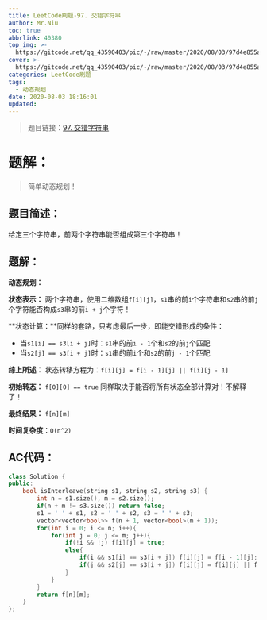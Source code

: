 ```yaml
---
title: LeetCode刷题-97. 交错字符串
author: Mr.Niu
toc: true
abbrlink: 40380
top_img: >-
  https://gitcode.net/qq_43590403/pic/-/raw/master/2020/08/03/97d4e855ae78d65415914b8425660095.png
cover: >-
  https://gitcode.net/qq_43590403/pic/-/raw/master/2020/08/03/97d4e855ae78d65415914b8425660095.png
categories: LeetCode刷题
tags:
  - 动态规划
date: 2020-08-03 18:16:01
updated:
---
```








> 题目链接：[97. 交错字符串]( https://leetcode-cn.com/problems/interleaving-string/)



# 题解：



> 简单动态规划！



## 题目简述：

给定三个字符串，前两个字符串能否组成第三个字符串！

## 题解：

**动态规划：**



**状态表示：** 两个字符串，使用二维数组`f[i][j]`，`s1`串的前`i`个字符串和`s2`串的前`j`个字符能否构成`s3`串的前`i + j`个字符！

**状态计算：**同样的套路，只考虑最后一步，即能交错形成的条件：

- 当`s1[i] == s3[i + j]`时：`s1`串的前`i - 1`个和`s2`的前`j`个匹配
- 当`s2[j] == s3[i + j]`时：`s1`串的前`i`个和`s2`的前`j - 1`个匹配

**综上所述：** 状态转移方程为：`f[i][j] = f[i - 1][j] || f[i][j - 1]`

**初始转态：** `f[0][0] == true` 同样取决于能否将所有状态全部计算对！不解释了！

**最终结果：** `f[n][m]`



**时间复杂度**：`O(n^2)`

## AC代码：



```c++
class Solution {
public:
    bool isInterleave(string s1, string s2, string s3) {
        int n = s1.size(), m = s2.size();
        if(n + m != s3.size()) return false;
        s1 = ' ' + s1, s2 = ' ' + s2, s3 = ' ' + s3;
        vector<vector<bool>> f(n + 1, vector<bool>(m + 1));
        for(int i = 0; i <= n; i++){
            for(int j = 0; j <= m; j++){
                if(!i && !j) f[i][j] = true;
                else{
                    if(i && s1[i] == s3[i + j]) f[i][j] = f[i - 1][j];
                    if(j && s2[j] == s3[i + j]) f[i][j] = f[i][j] || f[i][j - 1];
                }
            }
        }
        return f[n][m];
    }
};
```



